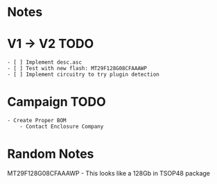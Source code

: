 # Notes

# V1 -> V2 TODO
    - [ ] Implement desc.asc
    - [ ] Test with new flash: MT29F128G08CFAAAWP
    - [ ] Implement circuitry to try plugin detection

# Campaign TODO
    - Create Proper BOM
        - Contact Enclosure Company

# Random Notes
MT29F128G08CFAAAWP - This looks like a 128Gb in TSOP48 package

